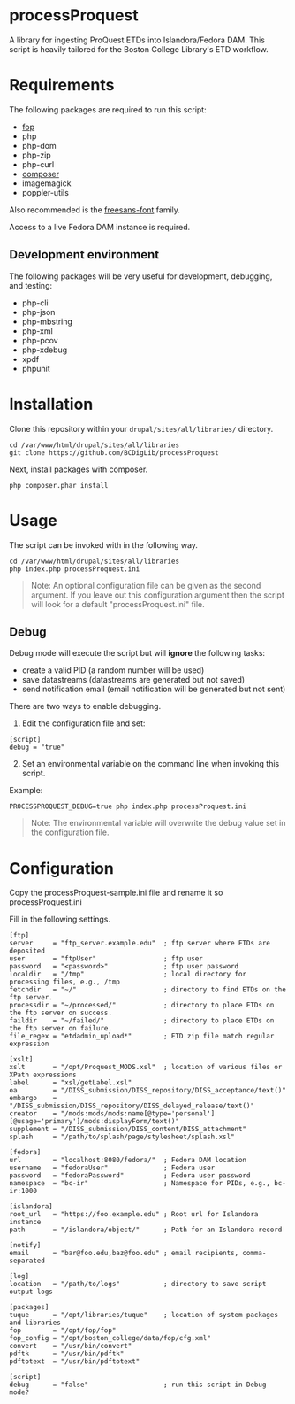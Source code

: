 # processProquest

A library for ingesting ProQuest ETDs into Islandora/Fedora DAM. This script is heavily tailored for the Boston College Library's ETD workflow.

# Requirements
The following packages are required to run this script:
 * [fop](https://xmlgraphics.apache.org/fop/)
 * php
 * php-dom
 * php-zip
 * php-curl
 * [composer](https://getcomposer.org/)
 * imagemagick
 * poppler-utils

Also recommended is the [freesans-font](https://github.com/opensourcedesign/fonts) family.

Access to a live Fedora DAM instance is required.

## Development environment
The following packages will be very useful for development, debugging, and testing:
 * php-cli
 * php-json
 * php-mbstring
 * php-xml
 * php-pcov
 * php-xdebug
 * xpdf
 * phpunit

# Installation
Clone this repository within your `drupal/sites/all/libraries/` directory.

```
cd /var/www/html/drupal/sites/all/libraries
git clone https://github.com/BCDigLib/processProquest
```

Next, install packages with composer.
```
php composer.phar install
```

# Usage

The script can be invoked with in the following way.

```
cd /var/www/html/drupal/sites/all/libraries
php index.php processProquest.ini
```

> Note: An optional configuration file can be given as the second argument. If you leave out this configuration argument then the script will look for a default "processProquest.ini" file.

## Debug

Debug mode will execute the script but will **ignore** the following tasks:
* create a valid PID (a random number will be used)
* save datastreams (datastreams are generated but not saved)
* send notification email (email notification will be generated but not sent)

There are two ways to enable debugging. 

1. Edit the configuration file and set:
```
[script] 
debug = "true"
``` 

2. Set an environmental variable on the command line when invoking this script.

Example:
```
PROCESSPROQUEST_DEBUG=true php index.php processProquest.ini 
```
> Note: The environmental variable will overwrite the debug value set in the configuration file.


# Configuration

Copy the processProquest-sample.ini file and rename it so processProquest.ini

Fill in the following settings.

```
[ftp]
server     = "ftp_server.example.edu"  ; ftp server where ETDs are deposited
user       = "ftpUser"                 ; ftp user
password   = "<password>"              ; ftp user password
localdir   = "/tmp"                    ; local directory for processing files, e.g., /tmp
fetchdir   = "~/"                      ; directory to find ETDs on the ftp server.
processdir = "~/processed/"            ; directory to place ETDs on the ftp server on success.
faildir    = "~/failed/"               ; directory to place ETDs on the ftp server on failure.
file_regex = "etdadmin_upload*"        ; ETD zip file match regular expression

[xslt]
xslt       = "/opt/Proquest_MODS.xsl"  ; location of various files or XPath expressions
label      = "xsl/getLabel.xsl"
oa         = "/DISS_submission/DISS_repository/DISS_acceptance/text()"
embargo    = "/DISS_submission/DISS_repository/DISS_delayed_release/text()"
creator    = "/mods:mods/mods:name[@type='personal'][@usage='primary']/mods:displayForm/text()"
supplement = "/DISS_submission/DISS_content/DISS_attachment"
splash     = "/path/to/splash/page/stylesheet/splash.xsl"

[fedora]
url        = "localhost:8080/fedora/"  ; Fedora DAM location
username   = "fedoraUser"              ; Fedora user
password   = "fedoraPassword"          ; Fedora user password
namespace  = "bc-ir"                   ; Namespace for PIDs, e.g., bc-ir:1000

[islandora]
root_url   = "https://foo.example.edu" ; Root url for Islandora instance
path       = "/islandora/object/"      ; Path for an Islandora record

[notify]
email      = "bar@foo.edu,baz@foo.edu" ; email recipients, comma-separated

[log]
location   = "/path/to/logs"           ; directory to save script output logs

[packages]
tuque      = "/opt/libraries/tuque"    ; location of system packages and libraries
fop        = "/opt/fop/fop"
fop_config = "/opt/boston_college/data/fop/cfg.xml"
convert    = "/usr/bin/convert"
pdftk      = "/usr/bin/pdftk"
pdftotext  = "/usr/bin/pdftotext"

[script]
debug      = "false"                   ; run this script in Debug mode?
```
